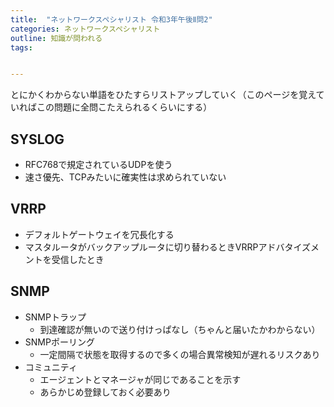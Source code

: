 ```yaml
---
title:  "ネットワークスペシャリスト 令和3年午後Ⅱ問2"
categories: ネットワークスペシャリスト
outline: 知識が問われる
tags:


---
```



とにかくわからない単語をひたすらリストアップしていく（このページを覚えていればこの問題に全問こたえられるくらいにする）


## SYSLOG

- RFC768で規定されているUDPを使う
- 速さ優先、TCPみたいに確実性は求められていない

## VRRP

- デフォルトゲートウェイを冗長化する
- マスタルータがバックアップルータに切り替わるときVRRPアドバタイズメントを受信したとき

## SNMP

- SNMPトラップ
  - 到達確認が無いので送り付けっぱなし（ちゃんと届いたかわからない）
- SNMPポーリング
  - 一定間隔で状態を取得するので多くの場合異常検知が遅れるリスクあり
- コミュニティ
  - エージェントとマネージャが同じであることを示す
  - あらかじめ登録しておく必要あり
